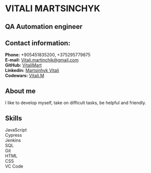 # **VITALI MARTSINCHYK**

## **QA Automation engineer**


## **Contact information:**


**Phone:** +905451835200, +375295779875<br/>
**E-mail:** Vitali.martinchik@gmail.com<br/>
**GitHub:** [VitaliMart](https://github.com/VitaliMart)<br/>
**Linkedin:** [Martsinhyk Vitali](https://by.linkedin.com/in/martsinchyk-vitali-8a47904a)<br/>
**Codewars:** [Vitali.M](https://www.codewars.com/users/Vitali.M)<br/>

## **About me**

I like to develop myself, take on difficult tasks, be helpful and friendly.

## **Skills**

JavaScript<br/>
Cypress<br/>
Jenkins<br/>
SQL<br/>
Git<br/>
HTML<br/>
CSS<br/>
VC Code<br/>
